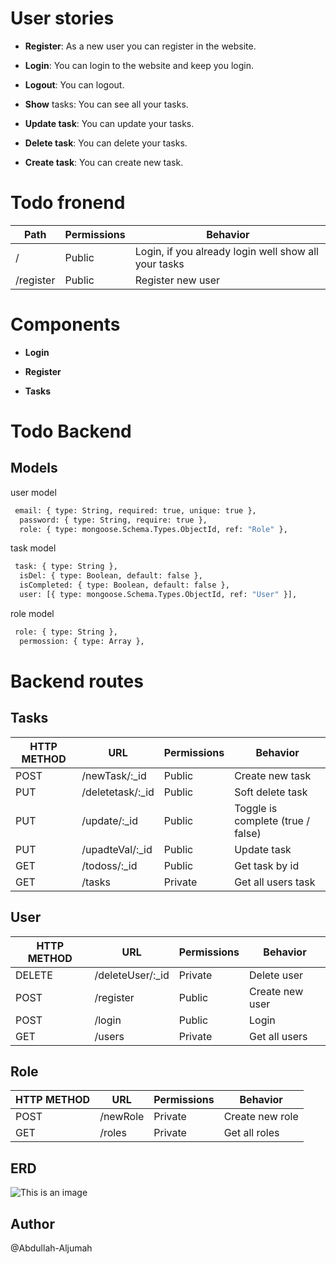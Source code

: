# User stories

- **Register**: As a new user you can register in the website.

- **Login**: You can login to the website and keep you login.

- **Logout**: You can logout.

- **Show** tasks: You can see all your tasks.

- **Update task**: You can update your tasks.

- **Delete task**: You can delete your tasks.

- **Create task**: You can create new task.

# Todo fronend

| Path      | Permissions | Behavior                                             |
| --------- | ----------- | ---------------------------------------------------- |
| /         | Public      | Login, if you already login well show all your tasks |
| /register | Public      | Register new user                                    |

# Components

- **Login**

- **Register**

- **Tasks**

# Todo Backend

## Models

user model

```bash
 email: { type: String, required: true, unique: true },
  password: { type: String, require: true },
  role: { type: mongoose.Schema.Types.ObjectId, ref: "Role" },
```

task model

```bash
 task: { type: String },
  isDel: { type: Boolean, default: false },
  isCompleted: { type: Boolean, default: false },
  user: [{ type: mongoose.Schema.Types.ObjectId, ref: "User" }],
```

role model

```bash
 role: { type: String },
  permossion: { type: Array },
```

# Backend routes

## Tasks

| HTTP METHOD | URL               | Permissions | Behavior                          |
| ----------- | ----------------- | ----------- | --------------------------------- |
| POST        | /newTask/:\_id    | Public      | Create new task                   |
| PUT         | /deletetask/:\_id | Public      | Soft delete task                  |
| PUT         | /update/:\_id     | Public      | Toggle is complete (true / false) |
| PUT         | /upadteVal/:\_id  | Public      | Update task                       |
| GET         | /todoss/:\_id     | Public      | Get task by id                    |
| GET         | /tasks            | Private     | Get all users task                |

## User

| HTTP METHOD | URL               | Permissions | Behavior        |
| ----------- | ----------------- | ----------- | --------------- |
| DELETE      | /deleteUser/:\_id | Private     | Delete user     |
| POST        | /register         | Public      | Create new user |
| POST        | /login            | Public      | Login           |
| GET         | /users            | Private     | Get all users   |

## Role

| HTTP METHOD | URL      | Permissions | Behavior        |
| ----------- | -------- | ----------- | --------------- |
| POST        | /newRole | Private     | Create new role |
| GET         | /roles   | Private     | Get all roles   |

## ERD

![This is an image]("file:///C:/Users/%D9%90Abdullah/OneDrive/%D8%B3%D8%B7%D8%AD%20%D8%A7%D9%84%D9%85%D9%83%D8%AA%D8%A8/erd%20todooo.svgs")


## Author

@Abdullah-Aljumah
